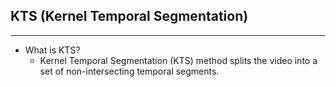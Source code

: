 ## KTS (Kernel Temporal Segmentation)
----
* What is KTS?
    - Kernel Temporal Segmentation (KTS) method splits the video into a set of non-intersecting temporal segments. 